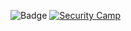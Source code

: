 ![Badge](https://cp-logo.vercel.app/atcoder/OwOkaomoji)
[![Security Camp](https://img.shields.io/badge/Security_Camp-2023-41b487.svg)](https://www.security-camp.or.jp/)  

